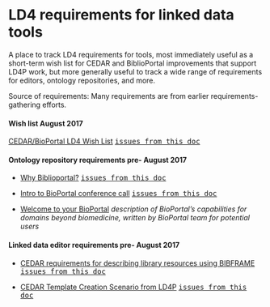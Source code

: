 # LD4 requirements for linked data tools

A place to track LD4 requirements for tools, most immediately useful as a short-term wish list for CEDAR and BiblioPortal improvements that support LD4P work, but more generally useful to track a wide range of requirements for editors, ontology repositories, and more.

Source of requirements:
Many requirements are from earlier requirements-gathering efforts. 

#### Wish list August 2017
[CEDAR/BioPortal LD4 Wish List](https://docs.google.com/document/d/1_zJCqC0T6ygVDtdEYWeTdT3H9vutYCfM1wU4-D_uxh0/) <kbd>[issues from this doc](https://github.com/LD4P/biblio-cedar/issues?q=label%3Aquestion)</kbd>

#### Ontology repository requirements pre- August 2017
* [Why Biblioportal?](https://docs.google.com/document/d/1zi5ReIvu5LSPfVoFDea-ycdV0U_MAnoDwhqabXNp--Q/) <kbd>[issues from this doc](https://github.com/LD4P/biblio-cedar/issues?q=label%3Aquestion)</kbd>

* [Intro to BioPortal conference call](https://docs.google.com/document/d/1mRYghrVjiYiwdqXqE1mSOC3j254LRvDFtQwovZE0KvU/)  <kbd>[issues from this doc](https://github.com/LD4P/biblio-cedar/issues?q=label%3Aquestion)</kbd>

* [Welcome to your BioPortal](https://drive.google.com/open?id=0BzK6HW5qGSy7YnA1ZjRDM2xtZW8) *description of BioPortal’s capabilities for domains beyond biomedicine, written by BioPortal team for potential users*

#### Linked data editor requirements pre- August 2017
* [CEDAR requirements for describing library resources using BIBFRAME
](https://docs.google.com/document/d/1MifYiVfeenw2tlK67GT-9F81rujN6bKe_HXBjOgRztA/)  <kbd>[issues from this doc](https://github.com/LD4P/biblio-cedar/issues?q=label%3Aquestion)</kbd>

* [CEDAR Template Creation Scenario from LD4P](https://docs.google.com/document/d/1Qs-t3_BN5-Ktspfb7A51a_Hj-rZX9P0T9T29TpJZkCM/)  <kbd>[issues from this doc](https://github.com/LD4P/biblio-cedar/issues?q=label%3Aquestion)</kbd>


